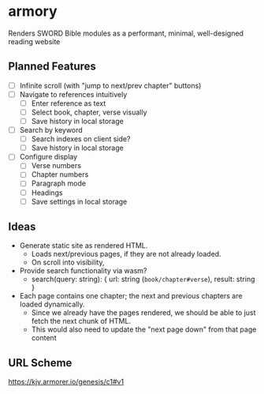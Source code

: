 # armory

Renders SWORD Bible modules as a performant, minimal, well-designed reading website

## Planned Features

- [ ] Infinite scroll (with "jump to next/prev chapter" buttons)
- [ ] Navigate to references intuitively
    - [ ] Enter reference as text
    - [ ] Select book, chapter, verse visually
    - [ ] Save history in local storage
- [ ] Search by keyword
    - [ ] Search indexes on client side?
    - [ ] Save history in local storage
- [ ] Configure display
    - [ ] Verse numbers
    - [ ] Chapter numbers
    - [ ] Paragraph mode
    - [ ] Headings
    - [ ] Save settings in local storage

## Ideas

- Generate static site as rendered HTML.
    - Loads next/previous pages, if they are not already loaded.
    - On scroll into visibility, 
- Provide search functionality via wasm?
    - search(query: string): { url: string (`book/chapter#verse`), result: string }
- Each page contains one chapter; the next and previous chapters are loaded dynamically.
    - Since we already have the pages rendered, we should be able to just fetch the next chunk of HTML.
    - This would also need to update the "next page down" from that page content

## URL Scheme

https://kjv.armorer.io/genesis/c1#v1